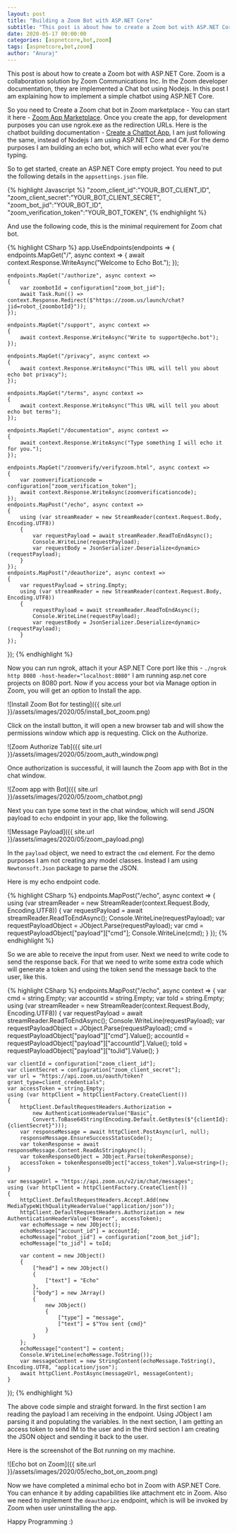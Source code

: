 ```yaml
---
layout: post
title: "Building a Zoom Bot with ASP.NET Core"
subtitle: "This post is about how to create a Zoom bot with ASP.NET Core. Zoom is a collaboration solution by Zoom Communications Inc. In the Zoom developer documentation, they are implemented a Chat bot using Nodejs. In this post I am explaining how to implement a simple chatbot using ASP.NET Core."
date: 2020-05-17 00:00:00
categories: [aspnetcore,bot,zoom]
tags: [aspnetcore,bot,zoom]
author: "Anuraj"
---
```

This post is about how to create a Zoom bot with ASP.NET Core. Zoom is a collaboration solution by Zoom Communications Inc. In the Zoom developer documentation, they are implemented a Chat bot using Nodejs. In this post I am explaining how to implement a simple chatbot using ASP.NET Core.

So you need to Create a Zoom chat bot in Zoom marketplace - You can start it here - [Zoom App Marketplace](https://marketplace.zoom.us/develop/create). Once you create the app, for development purposes you can use ngrok.exe as the redirection URLs. Here is the chatbot building documentation - [Create a Chatbot App](https://marketplace.zoom.us/docs/guides/build/chatbot-app), I am just following the same, instead of Nodejs I am using ASP.NET Core and C#. For the demo purposes I am building an echo bot, which will echo what ever you're typing.

So to get started, create an ASP.NET Core empty project. You need to put the following details in the `appsettings.json` file.

{% highlight Javascript %}
"zoom_client_id":"YOUR_BOT_CLIENT_ID",
"zoom_client_secret":"YOUR_BOT_CLIENT_SECRET",
"zoom_bot_jid":"YOUR_BOT_ID",
"zoom_verification_token":"YOUR_BOT_TOKEN",
{% endhighlight %}

And use the following code, this is the minimal requirement for Zoom chat bot. 

{% highlight CSharp %}
app.UseEndpoints(endpoints =>
{
    endpoints.MapGet("/", async context =>
    {
        await context.Response.WriteAsync("Welcome to Echo Bot.");
    });

    endpoints.MapGet("/authorize", async context =>
    {
        var zoombotId = configuration["zoom_bot_jid"];
        await Task.Run(() => context.Response.Redirect($"https://zoom.us/launch/chat?jid=robot_{zoombotId}"));
    });

    endpoints.MapGet("/support", async context =>
    {
        await context.Response.WriteAsync("Write to support@echo.bot");
    });

    endpoints.MapGet("/privacy", async context =>
    {
        await context.Response.WriteAsync("This URL will tell you about echo bot privacy");
    });

    endpoints.MapGet("/terms", async context =>
    {
        await context.Response.WriteAsync("This URL will tell you about echo bot terms");
    });

    endpoints.MapGet("/documentation", async context =>
    {
        await context.Response.WriteAsync("Type something I will echo it for you.");
    });

    endpoints.MapGet("/zoomverify/verifyzoom.html", async context =>
    {
        var zoomverificationcode = configuration["zoom_verification_token"];
        await context.Response.WriteAsync(zoomverificationcode);
    });
    endpoints.MapPost("/echo", async context =>
    {
        using (var streamReader = new StreamReader(context.Request.Body, Encoding.UTF8))
        {
            var requestPayload = await streamReader.ReadToEndAsync();
            Console.WriteLine(requestPayload);
            var requestBody = JsonSerializer.Deserialize<dynamic>(requestPayload);
        }
    });
    endpoints.MapPost("/deauthorize", async context =>
    {
        var requestPayload = string.Empty;
        using (var streamReader = new StreamReader(context.Request.Body, Encoding.UTF8))
        {
            requestPayload = await streamReader.ReadToEndAsync();
            Console.WriteLine(requestPayload);
            var requestBody = JsonSerializer.Deserialize<dynamic>(requestPayload);
        }
    });
});
{% endhighlight %}

Now you can run ngrok, attach it your ASP.NET Core port like this - `./ngrok http 8080 -host-header="localhost:8080"` I am running asp.net core projects on 8080 port. Now if you access your bot via Manage option in Zoom, you will get an option to Install the app.

![Install Zoom Bot for testing]({{ site.url }}/assets/images/2020/05/install_bot_zoom.png)

Click on the install button, it will open a new browser tab and will show the permissions window which app is requesting. Click on the Authorize.

![Zoom Authorize Tab]({{ site.url }}/assets/images/2020/05/zoom_auth_window.png)

Once authorization is successful, it will launch the Zoom app with Bot in the chat window.

![Zoom app with Bot]({{ site.url }}/assets/images/2020/05/zoom_chatbot.png)

Next you can type some text in the chat window, which will send JSON payload to `echo` endpoint in your app, like the following. 

![Message Payload]({{ site.url }}/assets/images/2020/05/zoom_payload.png)

In the `payload` object, we need to extract the `cmd` element. For the demo purposes I am not creating any model classes. Instead I am using `Newtonsoft.Json` package to parse the JSON.

Here is my echo endpoint code.

{% highlight CSharp %}
endpoints.MapPost("/echo", async context =>
{
    using (var streamReader = new StreamReader(context.Request.Body, Encoding.UTF8))
    {
        var requestPayload = await streamReader.ReadToEndAsync();
        Console.WriteLine(requestPayload);
        var requestPayloadObject = JObject.Parse(requestPayload);
        var cmd = requestPayloadObject["payload"]["cmd"];
        Console.WriteLine(cmd);
    }
});
{% endhighlight %}

So we are able to receive the input from user. Next we need to write code to send the response back. For that we need to write some extra code which will generate a token and using the token send the message back to the user, like this.

{% highlight CSharp %}
endpoints.MapPost("/echo", async context =>
{
    var cmd = string.Empty;
    var accountId = string.Empty;
    var toId = string.Empty;
    using (var streamReader = new StreamReader(context.Request.Body, Encoding.UTF8))
    {
        var requestPayload = await streamReader.ReadToEndAsync();
        Console.WriteLine(requestPayload);
        var requestPayloadObject = JObject.Parse(requestPayload);
        cmd = requestPayloadObject["payload"]["cmd"].Value<string>();
        accountId = requestPayloadObject["payload"]["accountId"].Value<string>();
        toId = requestPayloadObject["payload"]["toJid"].Value<string>();
    }

    var clientId = configuration["zoom_client_id"];
    var clientSecret = configuration["zoom_client_secret"];
    var url = "https://api.zoom.us/oauth/token?grant_type=client_credentials";
    var accessToken = string.Empty;
    using (var httpClient = httpClientFactory.CreateClient())
    {
        httpClient.DefaultRequestHeaders.Authorization =
            new AuthenticationHeaderValue("Basic", 
            Convert.ToBase64String(Encoding.Default.GetBytes($"{clientId}:{clientSecret}")));
        var responseMessage = await httpClient.PostAsync(url, null);
        responseMessage.EnsureSuccessStatusCode();
        var tokenResponse = await responseMessage.Content.ReadAsStringAsync();
        var tokenResponseObject = JObject.Parse(tokenResponse);
        accessToken = tokenResponseObject["access_token"].Value<string>();
    }

    var messageUrl = "https://api.zoom.us/v2/im/chat/messages";
    using (var httpClient = httpClientFactory.CreateClient())
    {
        httpClient.DefaultRequestHeaders.Accept.Add(new MediaTypeWithQualityHeaderValue("application/json"));
        httpClient.DefaultRequestHeaders.Authorization = new AuthenticationHeaderValue("Bearer", accessToken);
        var echoMessage = new JObject();
        echoMessage["account_id"] = accountId;
        echoMessage["robot_jid"] = configuration["zoom_bot_jid"];
        echoMessage["to_jid"] = toId;

        var content = new JObject()
        {
            ["head"] = new JObject()
            {
                ["text"] = "Echo"
            },
            ["body"] = new JArray()
            {
                new JObject()
                {
                    ["type"] = "message",
                    ["text"] = $"You sent {cmd}"
                }
            }
        };
        echoMessage["content"] = content;
        Console.WriteLine(echoMessage.ToString());
        var messageContent = new StringContent(echoMessage.ToString(), Encoding.UTF8, "application/json");
        await httpClient.PostAsync(messageUrl, messageContent);
    }
});
{% endhighlight %}

The above code simple and straight forward. In the first section I am reading the payload I am receiving in the endpoint. Using JObject I am parsing it and populating the variables. In the next section, I am getting an access token to send IM to the user and in the third section I am creating the JSON object and sending it back to the user.

Here is the screenshot of the Bot running on my machine.

![Echo bot on Zoom]({{ site.url }}/assets/images/2020/05/echo_bot_on_zoom.png)

Now we have completed a minimal echo bot in Zoom with ASP.NET Core. You can enhance it by adding capabilities like attachment etc in Zoom. Also we need to implement the `deauthorize` endpoint, which is will be invoked by Zoom when user uninstalling the app.

Happy Programming :)